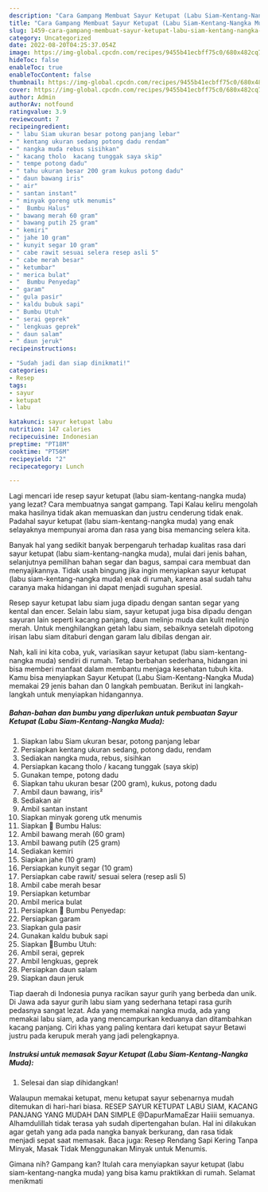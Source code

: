 ```yaml
---
description: "Cara Gampang Membuat Sayur Ketupat (Labu Siam-Kentang-Nangka Muda) yang Lezat, Buat Buka Puasa}"
title: "Cara Gampang Membuat Sayur Ketupat (Labu Siam-Kentang-Nangka Muda) yang Lezat, Buat Buka Puasa}"
slug: 1459-cara-gampang-membuat-sayur-ketupat-labu-siam-kentang-nangka-muda-yang-lezat-buat-buka-puasa
category: Uncategorized
date: 2022-08-20T04:25:37.054Z
image: https://img-global.cpcdn.com/recipes/9455b41ecbff75c0/680x482cq70/sayur-ketupat-labu-siam-kentang-nangka-muda-foto-resep-utama.jpg
hideToc: false
enableToc: true
enableTocContent: false
thumbnail: https://img-global.cpcdn.com/recipes/9455b41ecbff75c0/680x482cq70/sayur-ketupat-labu-siam-kentang-nangka-muda-foto-resep-utama.jpg
cover: https://img-global.cpcdn.com/recipes/9455b41ecbff75c0/680x482cq70/sayur-ketupat-labu-siam-kentang-nangka-muda-foto-resep-utama.jpg
author: Admin
authorAv: notfound
ratingvalue: 3.9
reviewcount: 7
recipeingredient:
- " labu Siam ukuran besar potong panjang lebar"
- " kentang ukuran sedang potong dadu rendam"
- " nangka muda rebus sisihkan"
- " kacang tholo  kacang tunggak saya skip"
- " tempe potong dadu"
- " tahu ukuran besar 200 gram kukus potong dadu"
- " daun bawang iris"
- " air"
- " santan instant"
- " minyak goreng utk menumis"
- "  Bumbu Halus"
- " bawang merah 60 gram"
- " bawang putih 25 gram"
- " kemiri"
- " jahe 10 gram"
- " kunyit segar 10 gram"
- " cabe rawit sesuai selera resep asli 5"
- " cabe merah besar"
- " ketumbar"
- " merica bulat"
- "  Bumbu Penyedap"
- " garam"
- " gula pasir"
- " kaldu bubuk sapi"
- " Bumbu Utuh"
- " serai geprek"
- " lengkuas geprek"
- " daun salam"
- " daun jeruk"
recipeinstructions:

- "Sudah jadi dan siap dinikmati!"
categories:
- Resep
tags:
- sayur
- ketupat
- labu

katakunci: sayur ketupat labu 
nutrition: 147 calories
recipecuisine: Indonesian
preptime: "PT18M"
cooktime: "PT56M"
recipeyield: "2"
recipecategory: Lunch

---
```



Lagi mencari ide resep sayur ketupat (labu siam-kentang-nangka muda) yang lezat? Cara membuatnya sangat gampang. Tapi Kalau keliru mengolah maka hasilnya tidak akan memuaskan dan justru cenderung tidak enak. Padahal sayur ketupat (labu siam-kentang-nangka muda) yang enak selayaknya mempunyai aroma dan rasa yang bisa memancing selera kita.


Banyak hal yang sedikit banyak berpengaruh terhadap kualitas rasa dari sayur ketupat (labu siam-kentang-nangka muda), mulai dari jenis bahan, selanjutnya pemilihan bahan segar dan bagus, sampai cara membuat dan menyajikannya. Tidak usah bingung jika ingin menyiapkan sayur ketupat (labu siam-kentang-nangka muda) enak di rumah, karena asal sudah tahu caranya maka hidangan ini dapat menjadi suguhan spesial.

Resep sayur ketupat labu siam juga dipadu dengan santan segar yang kental dan encer. Selain labu siam, sayur ketupat juga bisa dipadu dengan sayuran lain seperti kacang panjang, daun melinjo muda dan kulit melinjo merah. Untuk menghilangkan getah labu siam, sebaiknya setelah dipotong irisan labu siam ditaburi dengan garam lalu dibilas dengan air.


Nah, kali ini kita coba, yuk, variasikan sayur ketupat (labu siam-kentang-nangka muda) sendiri di rumah. Tetap berbahan sederhana, hidangan ini bisa memberi manfaat dalam membantu menjaga kesehatan tubuh kita. Kamu bisa menyiapkan Sayur Ketupat (Labu Siam-Kentang-Nangka Muda) memakai 29 jenis bahan dan 0 langkah pembuatan. Berikut ini langkah-langkah untuk menyiapkan hidangannya.

<!--inarticleads1-->

##### Bahan-bahan dan bumbu yang diperlukan untuk pembuatan Sayur Ketupat (Labu Siam-Kentang-Nangka Muda):

1. Siapkan  labu Siam ukuran besar, potong panjang lebar
1. Persiapkan  kentang ukuran sedang, potong dadu, rendam
1. Sediakan  nangka muda, rebus, sisihkan
1. Persiapkan  kacang tholo / kacang tunggak (saya skip)
1. Gunakan  tempe, potong dadu
1. Siapkan  tahu ukuran besar (200 gram), kukus, potong dadu
1. Ambil  daun bawang, iris²
1. Sediakan  air
1. Ambil  santan instant
1. Siapkan  minyak goreng utk menumis
1. Siapkan  🌟 Bumbu Halus:
1. Ambil  bawang merah (60 gram)
1. Ambil  bawang putih (25 gram)
1. Sediakan  kemiri
1. Siapkan  jahe (10 gram)
1. Persiapkan  kunyit segar (10 gram)
1. Persiapkan  cabe rawit/ sesuai selera (resep asli 5)
1. Ambil  cabe merah besar
1. Persiapkan  ketumbar
1. Ambil  merica bulat
1. Persiapkan  🌟 Bumbu Penyedap:
1. Persiapkan  garam
1. Siapkan  gula pasir
1. Gunakan  kaldu bubuk sapi
1. Siapkan  🌟Bumbu Utuh:
1. Ambil  serai, geprek
1. Ambil  lengkuas, geprek
1. Persiapkan  daun salam
1. Siapkan  daun jeruk


Tiap daerah di Indonesia punya racikan sayur gurih yang berbeda dan unik. Di Jawa ada sayur gurih labu siam yang sederhana tetapi rasa gurih pedasnya sangat lezat. Ada yang memakai nangka muda, ada yang memakai labu siam, ada yang mencampurkan keduanya dan ditambahkan kacang panjang. Ciri khas yang paling kentara dari ketupat sayur Betawi justru pada kerupuk merah yang jadi pelengkapnya. 

<!--inarticleads2-->

##### Instruksi untuk memasak Sayur Ketupat (Labu Siam-Kentang-Nangka Muda):


1. Selesai dan siap dihidangkan!

Walaupun memakai ketupat, menu ketupat sayur sebenarnya mudah ditemukan di hari-hari biasa. RESEP SAYUR KETUPAT LABU SIAM, KACANG PANJANG YANG MUDAH DAN SIMPLE @DapurMamaEzar Haiiii semuanya. Alhamdulillah tidak terasa yah sudah dipertengahan bulan. Hal ini dilakukan agar getah yang ada pada nangka banyak berkurang, dan rasa tidak menjadi sepat saat memasak. Baca juga: Resep Rendang Sapi Kering Tanpa Minyak, Masak Tidak Menggunakan Minyak untuk Menumis. 

Gimana nih? Gampang kan? Itulah cara menyiapkan sayur ketupat (labu siam-kentang-nangka muda) yang bisa kamu praktikkan di rumah. Selamat menikmati

